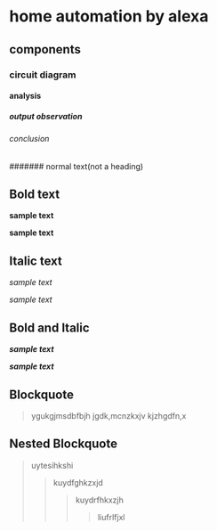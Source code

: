 # home automation by alexa
## components
### circuit diagram
#### analysis
##### output observation
###### conclusion
####### normal text(not a heading)
## Bold text
**sample text**

__sample text__
## Italic text
*sample text*

_sample text_
## Bold and Italic
**_sample text_**

__*sample text*__
## Blockquote
> ygukgjmsdbfbjh
jgdk,mcnzkxjv
kjzhgdfn,x
## Nested Blockquote
> uytesihkshi
>> kuydfghkzxjd
>>> kuydrfhkxzjh
>>>> liufrlfjxl
